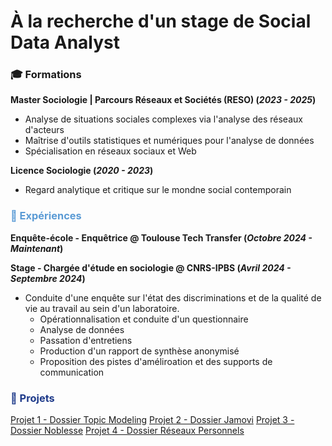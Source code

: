 # À la recherche d'un stage de Social Data Analyst

### <span style="color:##2596be;">🎓 Formations</span>
**Master Sociologie | Parcours Réseaux et Sociétés (RESO) (_2023 - 2025_)**
- Analyse de situations sociales complexes via l'analyse des réseaux d'acteurs
- Maîtrise d'outils statistiques et numériques pour l'analyse de données
- Spécialisation en réseaux sociaux et Web

**Licence Sociologie (_2020 - 2023_)**
- Regard analytique et critique sur le mondne social contemporain

### <span style="color:#5B9BD5;">💼 Expériences</span>
**Enquête-école - Enquêtrice
@ Toulouse Tech Transfer (_Octobre 2024 - Maintenant_)**

**Stage - Chargée d'étude en sociologie
@ CNRS-IPBS (_Avril 2024 - Septembre 2024_)**
- Conduite d'une enquête sur l'état des discriminations et de la qualité de vie au travail au sein d'un laboratoire.
  - Opérationnalisation et conduite d'un questionnaire
  - Analyse de données
  - Passation d'entretiens
  - Production d'un rapport de synthèse anonymisé
  - Proposition des pistes d'améliroation et des supports de communication

### <span style="color:#1E3A8A;">📂 Projets</span>

[Projet 1 - Dossier Topic Modeling](/mesdocuments/dossier_topicmodeling.pdf)
[Projet 2 - Dossier Jamovi](/mesdocuments/dossier_jamovi.pdf)
[Projet 3 - Dossier Noblesse](/mesdocuments/dossier_noblesse.pdf)
[Projet 4 - Dossier Réseaux Personnels](/mesdocuments/dossier_réseauxpersonnels.pdf)



